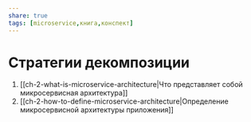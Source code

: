 ```yaml
---
share: true
tags: [microservice,книга,конспект]
---
```

# Стратегии декомпозиции
1. [[ch-2-what-is-microservice-architecture|Что представляет собой микросервисная архитектура]]
2. [[ch-2-how-to-define-microservice-architecture|Определение микросервисной архитектуры приложения]]

